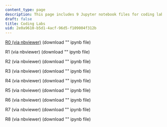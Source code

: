 ```yaml
---
content_type: page
description: This page includes 9 Jupyter notebook files for coding labs.
draft: false
title: Coding Labs
uid: 2e0a9610-b5d1-4acf-96d5-f109004f312b
---
```

[R0 (via nbviewer)](https://nbviewer.org/urls/draft.ocw.mit.edu/courses/res-2-008-thermodynamics-and-climate-change-summer-2020/MITRes-2-008Su22_coding0.ipynb) (download "" ipynb file)

R1 (via nbviewer) (download "" ipynb file)

R2 (via nbviewer) (download "" ipynb file)

R3 (via nbviewer) (download "" ipynb file)

R4 (via nbviewer) (download "" ipynb file)

R5 (via nbviewer) (download "" ipynb file)

R6 (via nbviewer) (download "" ipynb file)

R7 (via nbviewer) (download "" ipynb file)

R8 (via nbviewer) (download "" ipynb file)
